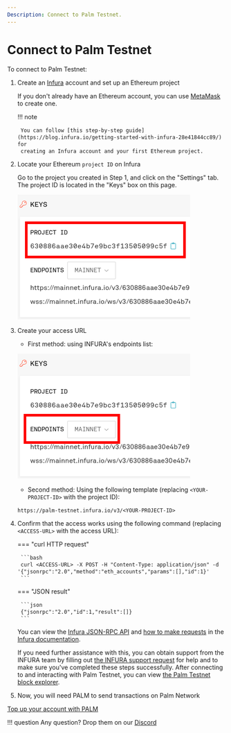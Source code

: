 ```yaml
---
Description: Connect to Palm Testnet.
---
```


# Connect to Palm Testnet

To connect to Palm Testnet:

1. Create an [Infura](https://infura.io/) account and set up an Ethereum project

    If you don't already have an Ethereum account, you can use [MetaMask](https://metamask.io/) to create one.

    !!! note

        You can follow [this step-by-step guide](https://blog.infura.io/getting-started-with-infura-28e41844cc89/) for
        creating an Infura account and your first Ethereum project.

3. Locate your Ethereum `project ID` on Infura

    Go to the project you created in Step 1, and click on the "Settings" tab.
  The project ID is located in the "Keys" box on this page.

    ![](./../../Images/infura-select-project-id.png)

4. Create your access URL

    * First method: using INFURA's endpoints list:

    ![](./../../Images/infura-select-endpoint.png)

    * Second method: Using the following template (replacing `<YOUR-PROJECT-ID>` with the project ID):

    ```url
    https://palm-testnet.infura.io/v3/<YOUR-PROJECT-ID>
      ```

5. Confirm that the access works using the following command (replacing `<ACCESS-URL>` with the access URL):

    === "curl HTTP request"

        ```bash
        curl <ACCESS-URL> -X POST -H "Content-Type: application/json" -d '{"jsonrpc":"2.0","method":"eth_accounts","params":[],"id":1}'
        ```

    === "JSON result"

        ```json
        {"jsonrpc":"2.0","id":1,"result":[]}
        ```

    You can view the [Infura JSON-RPC API](https://infura.io/docs/ethereum#tag/JSON-RPC-Methods) and
    [how to make requests](https://infura.io/docs/ethereum#section/Make-Requests) in the
    [Infura documentation](https://infura.io/docs/ethereum).

    If you need further assistance with this, you can obtain support from the INFURA team by filling out 
    [the INFURA support request](https://infura.io/support/ticket) for help and to make sure you've
    completed these steps successfully.
    After connecting to and interacting with Palm Testnet, you can view [the Palm Testnet block explorer](https://explorer.palm-uat.xyz/).

6. Now, you will need PALM to send transactions on Palm Network

[Top up your account with PALM](../Tokens.md)


!!! question
    Any question? Drop them on our [Discord](https://discord.gg/grcpwNRxVj)
